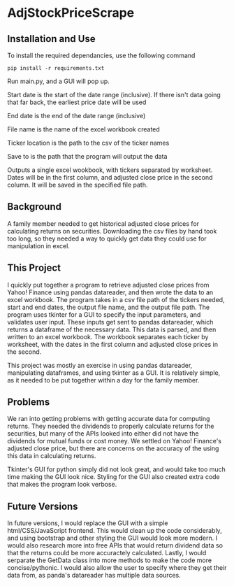 # AdjStockPriceScrape
## Installation and Use
To install the required dependancies, use the following command
```
pip install -r requirements.txt
```
Run main.py, and a GUI will pop up. 

Start date is the start of the date range (inclusive). If there isn't data going that far back, the earliest price date will be used

End date is the end of the date range (inclusive)

File name is the name of the excel workbook created

Ticker location is the path to the csv of the ticker names

Save to is the path that the program will output the data

Outputs a single excel wookbook, with tickers separated by worksheet. Dates will be in the first column, and adjusted close price in the second column. It will be saved in the specified file path.
## Background
A family member needed to get historical adjusted close prices for calculating returns on securities. Downloading the csv files by hand took too long, so they needed a way to quickly get data they could use for manipulation in excel.
## This Project
I quickly put together a program to retrieve adjusted close prices from Yahoo! Finance using pandas datareader, and then wrote the data to an excel workbook. The program takes in a csv file path of the tickers needed, start and end dates, the output file name, and the output file path. The program uses tkinter for a GUI to specify the input parameters, and validates user input. These inputs get sent to pandas datareader, which returns a dataframe of the necessary data. This data is parsed, and then written to an excel workbook. The workbook separates each ticker by worksheet, with the dates in the first column and adjusted close prices in the second. 

This project was mostly an exercise in using pandas datareader, manipulating dataframes, and using tkinter as a GUI. It is relatively simple, as it needed to be put together within a day for the family member.
## Problems
We ran into getting problems with getting accurate data for computing returns. They needed the dividends to properly calculate returns for the securities, but many of the APIs looked into either did not have the dividends for mutual funds or cost money. We settled on Yahoo! Finance's adjusted close price, but there are concerns on the accuracy of the using this data in calculating returns.

Tkinter's GUI for python simply did not look great, and would take too much time making the GUI look nice. Styling for the GUI also created extra code that makes the program look verbose. 
## Future Versions
In future versions, I would replace the GUI with a simple html/CSS/JavaScript frontend. This would clean up the code considerably, and using bootstrap and other styling the GUI would look more modern. I would also research more into free APIs that would return dividend data so that the returns could be more accuractely calculated. Lastly, I would serparate the GetData class into more methods to make the code more concise/pythonic. I would also allow the user to specify where they get their data from, as panda's datareader has multiple data sources.

